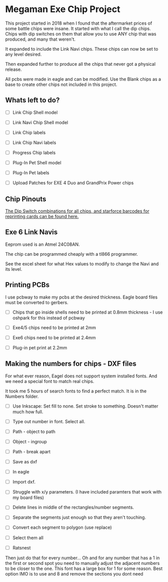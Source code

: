 # Megaman Exe Chip Project

This project started in 2018 when I found that the aftermarket prices of some battle chips were insane. It started with what I call the dip chips. Chips with dip switches on them that allow you to use ANY chip that was produced, and many that weren't.

It expanded to include the Link Navi chips. These chips can now be set to any level desired.

Then expanded further to produce all the chips that never got a physical release.

All pcbs were made in eagle and can be modified. Use the Blank chips as a base to create other chips not included in this project.

## Whats left to do?

- [ ] Link Chip Shell model

- [ ] Link Navi Chip Shell model

- [ ] Link Chip labels

- [ ] Link Chip Navi labels

- [ ] Progress Chip labels

- [ ] Plug-In Pet Shell model

- [ ] Plug-In Pet labels

- [ ] Upload Patches for EXE 4 Duo and GrandPrix Power chips


## Chip Pinouts

[The Dip Switch combinations for all chips, and starforce barcodes for reprinting cards can be found here.](https://docs.google.com/spreadsheets/d/1beCqi77os6HziWFO5Ia3u95-WQ1cv9IMDcv7cEDRxCU/edit#gid=0) 


## Exe 6 Link Navis

Eeprom used is an Atmel 24C08AN. 

The chip can be programmed cheaply with a tl866 programmer. 

See the excel sheet for what Hex values to modify to change the Navi and its level.

## Printing PCBs

I use pcbway to make my pcbs at the desired thickness. Eagle board files must be converted to gerbers.

- [ ] Chips that go inside shells need to be printed at 0.8mm thickness - I use oshpark for this instead of pcbway

- [ ] Exe4/5 chips need to be printed at 2mm

- [ ] Exe6 chips need to be printed at 2.4mm

- [ ] Plug-in pet print at 2.2mm

## Making the numbers for chips - DXF files

For what ever reason, Eagel does not support system installed fonts. And we need a special font to match real chips.

It took me 5 hours of search fonts to find a perfect match. It is in the Numbers folder.

- [ ] Use Inkscape: Set fill to none. Set stroke to something. Doesn't matter much how full. 
- [ ] Type out number in font. Select all. 
- [ ] Path - object to path
- [ ] Object - ingroup
- [ ] Path - break apart
- [ ] Save as dxf

- [ ] In eagle 
- [ ] Import dxf.
- [ ] Struggle with x/y parameters. (I have included paramters that work with my board files)
- [ ] Delete lines in middle of the rectangles/number segments. 
- [ ] Separate the segments just enough so that they aren't touching. 
- [ ] Convert each segment to polygon (use replace)
- [ ] Select them all
- [ ] Ratsnest

Then just do that for every number...
Oh and for any number that has a 1 in the first or second spot you need to manually adjust the adjacent numbers to be closer to the one. 
This font has a large box for 1 for some reason.
Best option IMO is to use and 8 and remove the sections you dont need

